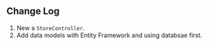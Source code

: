 ﻿## Change Log

1. New a `StoreController`.
2. Add data models with Entity Framework and using databsae first.